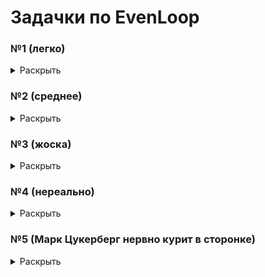 # Задачки по EvenLoop

### №1 (легко)
<details>
  <summary>Раскрыть</summary>
    <h3>Какая будет очередность вызова console</h3>

```javascript
console.log(1)

setTimeout(() => {
    console.log(2)
}, 1000)

setTimeout(() => {
    console.log(3)
}, 900)

console.log(4)
```
<details>
    <summary>Ответ</summary>
    
```javascript
1
4
3
2
```
</details>

</details>

### №2 (среднее)
<details>
  <summary>Раскрыть</summary>
    <h3>Какая будет очередность вызова console</h3>

```javascript
setTimeout(() => {
    console.log(1)
})

Promise.resolve().then(() => {
    console.log(2)
})

Promise.resolve().then(() => {
    console.log(3)

    setTimeout(() => {
        console.log(4)
    })
})

setTimeout(() => {
    console.log(5)
})

console.log(6)
```
<details>
    <summary>Ответ</summary>

```javascript
6
2
3
1
5
4
```
</details>

</details>


### №3 (жоска)
<details>
  <summary>Раскрыть</summary>
    <h3>Какая будет очередность вызова console</h3>

```javascript
Promise.resolve().then(() => {
    console.log(1)
})

setTimeout(() => console.log(2), 200)

new Promise(() => {
    console.log(3)
}).then(() => {
    console.log(4)
})

console.log(5)

Promise.resolve().then(() => {
    setTimeout(() => {
        console.log(6)
    })

    console.log(7)
})

setTimeout(() => {
    console.log(8)
}, 100)

console.log(9)
```
<details>
    <summary>Ответ</summary>

```javascript
3
5
9
1
7
6
8
2
```
</details>

</details>

### №4 (нереально)
<details>
  <summary>Раскрыть</summary>
    <h3>Какая будет очередность вызова console</h3>

```javascript
console.log(1)

Promise.resolve().then(() => console.log(2))

new Promise((resolve) => {
    const x = 3

    resolve(x + 1)
}).then((res) => {
    console.log(res)
})

Promise.resolve(() => setTimeout(() => console.log(5)))

console.log(6)

setTimeout(() => {
    console.log(7)

    Promise.resolve().then(() => {
        console.log(8)
    })
}, 10)

setTimeout(() => {
    console.log(9)
})

console.log(10)
```
<details>
    <summary>Ответ</summary>

```javascript
1
6
10
2
4
9
7
8

```
</details>

</details>

### №5 (Марк Цукерберг нервно курит в сторонке)
<details>
  <summary>Раскрыть</summary>
    <h3>Какая будет очередность вызова console</h3>

```javascript
const myPromise = (delay) => new Promise((res, rej) => { setTimeout(res, delay) })
setTimeout(() => console.log('in setTimeout1'), 1000);
myPromise(1000).then(res => console.log('in Promise 1'));
setTimeout(() => console.log('in setTimeout2'), 100);
myPromise(2000).then(res => console.log('in Promise 2'));
setTimeout(() => console.log('in setTimeout3'), 2000);
myPromise(1000).then(res => console.log('in Promise 3'));
setTimeout(() => console.log('in setTimeout4'), 1000);
myPromise(5000).then(res => console.log('in Promise '));
```
<details>
    <summary>Ответ</summary>

```javascript
// in setTimeout2
// in setTimeout1
// in Promise 1
// in Promise 3
// in setTimeout4
// in Promise 2
// in setTimeout3
// in Promise

```
</details>

</details>


